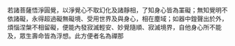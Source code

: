 若諸菩薩悟淨圓覺，以淨覺心不取幻化及諸靜相，了知身心皆為罣礙；無知覺明不依諸礙，永得超過礙無礙境、受用世界及與身心，相在塵域；如器中鍠聲出於外，煩惱涅槃不相留礙，便能內發寂滅輕安、妙覺隨順、寂滅境界，自他身心所不能及，眾生壽命皆為浮想。此方便者名為禪那
